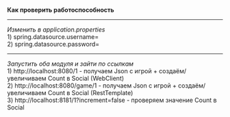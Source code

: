 **Как проверить работоспособность**
***
_Изменить в application.properties_<br/>
    1) spring.datasource.username=<br/>
    2) spring.datasource.password=<br/>
***
_Запустить оба модуля и зайти по ссылкам_<br/>
    1) http://localhost:8080/1 - получаем Json с игрой + создаём/увеличиваем Count в Social (WebClient)<br/>
    2) http://localhost:8080/game/1 - получаем Json с игрой + создаём/увеличиваем Count в Social (RestTemplate)<br/>
    3) http://localhost:8181/1?increment=false - проверяем значение Count в Social
